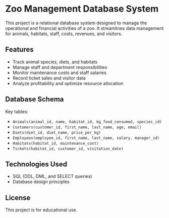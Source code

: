 # Zoo Management Database System

This project is a relational database system designed to manage the operational and financial activities of a zoo. It streamlines data management for animals, habitats, staff, costs, revenues, and visitors.

## Features

- Track animal species, diets, and habitats
- Manage staff and department responsibilities
- Monitor maintenance costs and staff salaries
- Record ticket sales and visitor data
- Analyze profitability and optimize resource allocation

## Database Schema

Key tables:
- `Animals(animal_id, name, habitat_id, kg_food_consumed, species_id)`
- `Customers(customer_id, first_name, last_name, age, email)`
- `Diets(diet_id, diet_name, price_per_kg)`
- `Employees(employee_id, first_name, last_name, salary, manager_id)`
- `Habitats(habitat_id, maintenance_cost)`
- `Tickets(habitat_id, customer_id, visitation_date)`

##  Technologies Used

- SQL (DDL, DML, and SELECT queries)
- Database design principles

## License

This project is for educational use.
